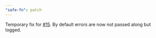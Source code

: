 ```yaml
---
"safe-fn": patch
---
```


Temporary fix for [#15](https://github.com/janglad/safe-fn/issues/15). By default errors are now not passed along but logged.
